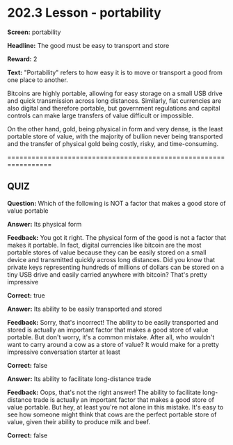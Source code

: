 # 202.3 Lesson - portability

**Screen:** portability

**Headline:** The good must be easy to transport and store

**Reward:** 2

**Text:** 
&quot;Portability&quot; refers to how easy it is to move or transport a good from one place to another.

Bitcoins are highly portable, allowing for easy storage on a small USB drive and quick transmission across long distances. Similarly, fiat currencies are also digital and therefore portable, but government regulations and capital controls can make large transfers of value difficult or impossible.

On the other hand, gold, being physical in form and very dense, is the least portable store of value, with the majority of bullion never being transported and the transfer of physical gold being costly, risky, and time-consuming.


=================================================================

## QUIZ

**Question:** Which of the following is NOT a factor that makes a good store of value portable


**Answer:** Its physical form

**Feedback:** You got it right. The physical form of the good is not a factor that makes it portable. In fact, digital currencies like bitcoin are the most portable stores of value because they can be easily stored on a small device and transmitted quickly across long distances. Did you know that private keys representing hundreds of millions of dollars can be stored on a tiny USB drive and easily carried anywhere with bitcoin? That&#x27;s pretty impressive

**Correct:** true

**Answer:** Its ability to be easily transported and stored

**Feedback:** Sorry, that&#x27;s incorrect! The ability to be easily transported and stored is actually an important factor that makes a good store of value portable. But don&#x27;t worry, it&#x27;s a common mistake. After all, who wouldn&#x27;t want to carry around a cow as a store of value? It would make for a pretty impressive conversation starter at least

**Correct:** false

**Answer:** Its ability to facilitate long-distance trade

**Feedback:** Oops, that&#x27;s not the right answer! The ability to facilitate long-distance trade is actually an important factor that makes a good store of value portable. But hey, at least you&#x27;re not alone in this mistake. It&#x27;s easy to see how someone might think that cows are the perfect portable store of value, given their ability to produce milk and beef.

**Correct:** false


<figure><img src="../.gitbook/assets/202-03.png" alt=""><figcaption></figcaption></figure>

